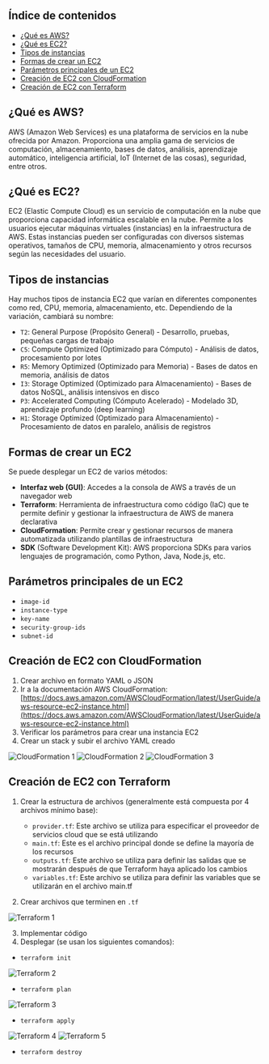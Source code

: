 ## Índice de contenidos
- [¿Qué es AWS?](#qué-es-aws)
- [¿Qué es EC2?](#qué-es-ec2)
- [Tipos de instancias](#tipos-de-instancias)
- [Formas de crear un EC2](#formas-de-crear-un-ec2)
- [Parámetros principales de un EC2](#parámetros-principales-de-un-ec2)
- [Creación de EC2 con CloudFormation](#creación-de-ec2-con-cloudformation)
- [Creación de EC2 con Terraform](#creación-de-ec2-con-terraform)

## ¿Qué es AWS?

AWS (Amazon Web Services) es una plataforma de servicios en la nube ofrecida por Amazon. Proporciona una amplia gama de servicios de computación, almacenamiento, bases de datos, análisis, aprendizaje automático, inteligencia artificial, IoT (Internet de las cosas), seguridad, entre otros.

## ¿Qué es EC2?

EC2 (Elastic Compute Cloud) es un servicio de computación en la nube que proporciona capacidad informática escalable en la nube. Permite a los usuarios ejecutar máquinas virtuales (instancias) en la infraestructura de AWS. Estas instancias pueden ser configuradas con diversos sistemas operativos, tamaños de CPU, memoria, almacenamiento y otros recursos según las necesidades del usuario.

## Tipos de instancias

Hay muchos tipos de instancia EC2 que varían en diferentes componentes como red, CPU, memoria, almacenamiento, etc. Dependiendo de la variación, cambiará su nombre:

- `T2`: General Purpose (Propósito General) - Desarrollo, pruebas, pequeñas cargas de trabajo
- `C5`: Compute Optimized (Optimizado para Cómputo) - Análisis de datos, procesamiento por lotes
- `R5`: Memory Optimized (Optimizado para Memoria) - Bases de datos en memoria, análisis de datos
- `I3`: Storage Optimized (Optimizado para Almacenamiento) - Bases de datos NoSQL, análisis intensivos en disco
- `P3`: Accelerated Computing (Cómputo Acelerado) - Modelado 3D, aprendizaje profundo (deep learning)
- `H1`: Storage Optimized (Optimizado para Almacenamiento) - Procesamiento de datos en paralelo, análisis de registros

## Formas de crear un EC2

Se puede desplegar un EC2 de varios métodos:

- **Interfaz web (GUI)**: Accedes a la consola de AWS a través de un navegador web
- **Terraform**: Herramienta de infraestructura como código (IaC) que te permite definir y gestionar la infraestructura de AWS de manera declarativa
- **CloudFormation**: Permite crear y gestionar recursos de manera automatizada utilizando plantillas de infraestructura
- **SDK** (Software Development Kit): AWS proporciona SDKs para varios lenguajes de programación, como Python, Java, Node.js, etc.

## Parámetros principales de un EC2

- `image-id`
- `instance-type`
- `key-name`
- `security-group-ids`
- `subnet-id`

## Creación de EC2 con CloudFormation

1. Crear archivo en formato YAML o JSON
2. Ir a la documentación AWS CloudFormation: [https://docs.aws.amazon.com/AWSCloudFormation/latest/UserGuide/aws-resource-ec2-instance.html](https://docs.aws.amazon.com/AWSCloudFormation/latest/UserGuide/aws-resource-ec2-instance.html)
3. Verificar los parámetros para crear una instancia EC2
4. Crear un stack y subir el archivo YAML creado

![CloudFormation 1](https://github.com/Andherson333333/AWS-IAC/blob/main/EC2%20servicio/imagenes/cloudfmation-1.PNG)
![CloudFormation 2](https://github.com/Andherson333333/AWS-IAC/blob/main/EC2%20servicio/imagenes/cloudfmation-2.PNG)
![CloudFormation 3](https://github.com/Andherson333333/AWS-IAC/blob/main/EC2%20servicio/imagenes/cloudfmation-3.PNG)

## Creación de EC2 con Terraform

1. Crear la estructura de archivos (generalmente está compuesta por 4 archivos mínimo base):
   - `provider.tf`: Este archivo se utiliza para especificar el proveedor de servicios cloud que se está utilizando
   - `main.tf`: Este es el archivo principal donde se define la mayoría de los recursos
   - `outputs.tf`: Este archivo se utiliza para definir las salidas que se mostrarán después de que Terraform haya aplicado los cambios
   - `variables.tf`: Este archivo se utiliza para definir las variables que se utilizarán en el archivo main.tf

2. Crear archivos que terminen en `.tf`

![Terraform 1](https://github.com/Andherson333333/AWS-IAC/blob/main/EC2%20servicio/imagenes/terrafomr-1.PNG)

3. Implementar código
4. Desplegar (se usan los siguientes comandos):

- `terraform init`

![Terraform 2](https://github.com/Andherson333333/AWS-IAC/blob/main/EC2%20servicio/imagenes/terrafomr-2.PNG)

- `terraform plan`

![Terraform 3](https://github.com/Andherson333333/AWS-IAC/blob/main/EC2%20servicio/imagenes/terrafomr-3.PNG)

- `terraform apply`

![Terraform 4](https://github.com/Andherson333333/AWS-IAC/blob/main/EC2%20servicio/imagenes/terrafomr-4.PNG)
![Terraform 5](https://github.com/Andherson333333/AWS-IAC/blob/main/EC2%20servicio/imagenes/terrafomr-5.PNG)

- `terraform destroy`
